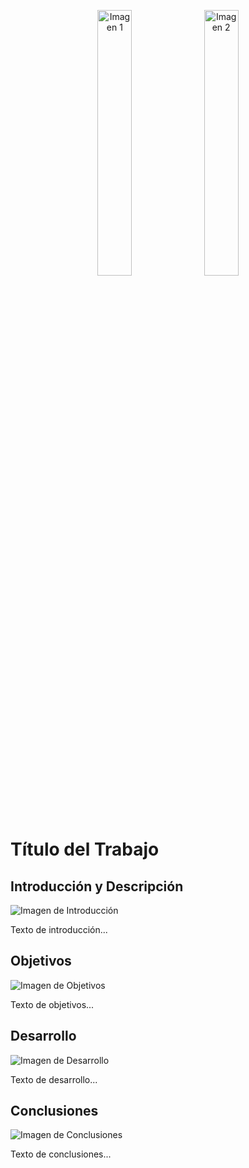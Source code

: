 <p align="center">
  <img src="https://biodiversidad.gt/portal/images/layout/UVG_logo.png" width="33%" alt="Imagen 1"/>
  <img src="https://res.cloudinary.com/webuvg/image/upload/f_auto,q_auto,w_329,c_scale,fl_lossy,dpr_2.63/v1570028287/WEB/Nosotros/Imagen%20Institucional/Sub-logotipos%20UVG/Logo%20ING/logo_facultad_ingenieria.png" width="33%" alt="Imagen 2"/>
</p>

# Título del Trabajo

## Introducción y Descripción

![Imagen de Introducción](images/imagen_intro.png)

Texto de introducción...

## Objetivos

![Imagen de Objetivos](images/imagen_objetivos.png)

Texto de objetivos...

## Desarrollo

![Imagen de Desarrollo](images/imagen_desarrollo.png)

Texto de desarrollo...

## Conclusiones

![Imagen de Conclusiones](images/imagen_conclusiones.png)

Texto de conclusiones...
